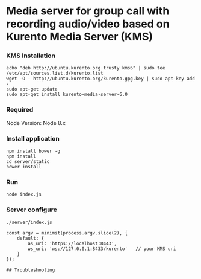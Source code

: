 
# Media server for group call with recording audio/video based on Kurento Media Server (KMS)

### KMS Installation
```
echo "deb http://ubuntu.kurento.org trusty kms6" | sudo tee /etc/apt/sources.list.d/kurento.list
wget -O - http://ubuntu.kurento.org/kurento.gpg.key | sudo apt-key add -
sudo apt-get update
sudo apt-get install kurento-media-server-6.0
```

### Required

Node Version: Node 8.x
### Install application
```
npm install bower -g
npm install
cd server/static
bower install
```

### Run
```
node index.js
```
### Server configure
```
./server/index.js 

const argv = minimst(process.argv.slice(2), {
    default: {
        as_uri: 'https://localhost:8443',
        ws_uri: 'ws://127.0.0.1:8433/kurento'   // your KMS uri
    }
});

## Troubleshooting